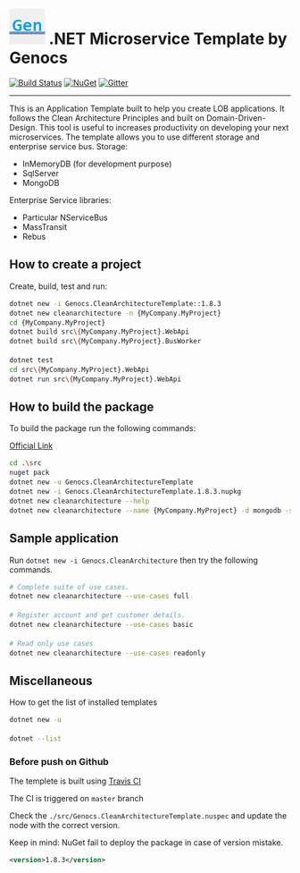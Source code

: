 ![Clean Architecture Template](https://raw.githubusercontent.com/genocs/clean-architecture-template/master/images/genocs-icon.png) .NET Microservice Template by Genocs
=========

[![Build Status](https://app.travis-ci.com/Genocs/clean-architecture-template.svg?branch=master)](https://app.travis-ci.com/Genocs/clean-architecture-template) <a href="https://www.nuget.org/packages/Genocs.CleanArchitectureTemplate/" rel="Genocs.CleanCode">![NuGet](https://buildstats.info/nuget/genocs.cleanarchitecturetemplate)</a> [![Gitter](https://img.shields.io/badge/chat-on%20gitter-blue.svg)](https://gitter.im/genocs/)

----

This is an Application Template built to help you create LOB applications. It follows the Clean Architecture Principles and built on Domain-Driven-Design. This tool is useful to increases productivity on developing your next microservices.
The template allows you to use different storage and enterprise service bus.
Storage:
- InMemoryDB (for development purpose)
- SqlServer
- MongoDB


Enterprise Service libraries:
- Particular NServiceBus
- MassTransit
- Rebus


## How to create a project

Create, build, test and run:

```sh
dotnet new -i Genocs.CleanArchitectureTemplate::1.8.3
dotnet new cleanarchitecture -n {MyCompany.MyProject}
cd {MyCompany.MyProject}
dotnet build src\{MyCompany.MyProject}.WebApi
dotnet build src\{MyCompany.MyProject}.BusWorker

dotnet test
cd src\{MyCompany.MyProject}.WebApi
dotnet run src\{MyCompany.MyProject}.WebApi
```


## How to build the package

To build the package run the following commands:

[Official Link](https://docs.microsoft.com/en-us/dotnet/core/tools/custom-templates)


```sh
cd .\src
nuget pack
dotnet new -u Genocs.CleanArchitectureTemplate
dotnet new -i Genocs.CleanArchitectureTemplate.1.8.3.nupkg
dotnet new cleanarchitecture --help
dotnet new cleanarchitecture --name {MyCompany.MyProject} -d mongodb -sb particular
```


## Sample application

Run `dotnet new -i Genocs.CleanArchitecture` then try the following commands.



```sh
# Complete suite of use cases.
dotnet new cleanarchitecture --use-cases full

# Register account and get customer details.
dotnet new cleanarchitecture --use-cases basic

# Read only use cases
dotnet new cleanarchitecture --use-cases readonly
```


## Miscellaneous

How to get the list of installed templates

```sh
dotnet new -u

dotnet --list
```

### Before push on Github

The templete is built using [Travis CI](https://www.travis-ci.com/)

The CI is triggered on `master` branch

Check the `./src/Genocs.CleanArchitectureTemplate.nuspec` and update the node with the correct version. 

Keep in mind: NuGet fail to deploy the package in case of version mistake.

```xml
<version>1.8.3</version>
```
